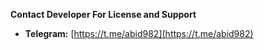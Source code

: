 **Contact Developer For License and Support**
- **Telegram:** [https://t.me/abid982](https://t.me/abid982)
